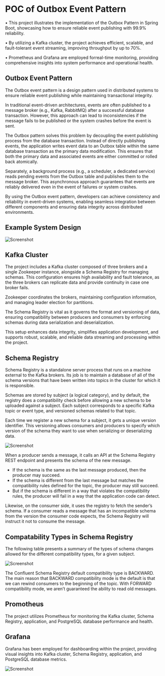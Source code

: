 # POC of Outbox Event Pattern

• This project illustrates the implementation of the Outbox Pattern
in Spring Boot, showcasing how to ensure reliable event
publishing with 99.9% reliability.

• By utilizing a Kafka cluster, the project achieves efficient, scalable,
and fault-tolerant event streaming, improving throughput by up to
70%.

• Prometheus and Grafana are employed forreal-time monitoring,
providing comprehensive insights into system performance and
operational health.

## Outbox Event Pattern

The Outbox event pattern is a design pattern used in distributed systems to ensure reliable event publishing while maintaining transactional integrity.

In traditional event-driven architectures, events are often published to a message broker (e.g., Kafka, RabbitMQ) after a successful database transaction. However, this approach can lead to inconsistencies if the message fails to be published or the system crashes before the event is sent.

The Outbox pattern solves this problem by decoupling the event publishing process from the database transaction. Instead of directly publishing events, the application writes event data to an Outbox table within the same database transaction as the primary data modification. This ensures that both the primary data and associated events are either committed or rolled back atomically.

Separately, a background process (e.g., a scheduler, a dedicated service) reads pending events from the Outbox table and publishes them to the message broker. This asynchronous approach guarantees that events are reliably delivered even in the event of failures or system crashes.

By using the Outbox event pattern, developers can achieve consistency and reliability in event-driven systems, enabling seamless integration between different components and ensuring data integrity across distributed environments.

## Example System Design

![Screenshot](./help-images/Transactional-Outbox-Pattern.webp)

## Kafka Cluster
The project includes a Kafka cluster composed of three brokers and a single Zookeeper instance, alongside a Schema Registry for managing schemas. This configuration ensures high availability and fault tolerance, as the three brokers can replicate data and provide continuity in case one broker fails.

Zookeeper coordinates the brokers, maintaining configuration information, and managing leader election for partitions.

The Schema Registry is vital as it governs the format and versioning of data, ensuring compatibility between producers and consumers by enforcing schemas during data serialization and deserialization.

This setup enhances data integrity, simplifies application development, and supports robust, scalable, and reliable data streaming and processing within the project.

## Schema Registry
Schema Registry is a standalone server process that runs on a machine external to the Kafka brokers. Its job is to maintain a database of all of the schema versions that have been written into topics in the cluster for which it is responsible.

Schemas are stored by subject (a logical category), and by default, the registry does a compatibility check before allowing a new schema to be uploaded against a subject. Each subject corresponds to a specific Kafka topic or event type, and versioned schemas related to that topic.

Each time we register a new schema for a subject, it gets a unique version identifier. This versioning allows consumers and producers to specify which version of the schema they want to use when serializing or deserializing data.

![Screenshot](./help-images/Schema-Registery-Architecture.webp)

When a producer sends a message, it calls an API at the Schema Registry REST endpoint and presents the schema of the new message.

- If the schema is the same as the last message produced, then the producer may succeed.
- If the schema is different from the last message but matches the compatibility rules defined for the topic, the producer may still succeed.
- But if the schema is different in a way that violates the compatibility rules, the producer will fail in a way that the application code can detect.

Likewise, on the consumer side, it uses the registry to fetch the sender’s schema. If a consumer reads a message that has an incompatible schema from the version the consumer code expects, the Schema Registry will instruct it not to consume the message.

## Compatability Types in Schema Registry

The following table presents a summary of the types of schema changes allowed for the different compatibility types, for a given subject.

![Screenshot](./help-images/Compatibility-Types-SchemaRegistry.jpg)

The Confluent Schema Registry default compatibility type is BACKWARD. The main reason that BACKWARD compatibility mode is the default is that we can rewind consumers to the beginning of the topic. With FORWARD compatibility mode, we aren’t guaranteed the ability to read old messages.

## Promotheus

The project utilizes Prometheus for monitoring the Kafka cluster, Schema Registry, application, and PostgreSQL database performance and health.

## Grafana

Grafana has been employed for dashboarding within the project, providing visual insights into Kafka cluster, Schema Registry, application, and PostgreSQL database metrics.

![Screenshot](./help-images/Kafka-Monitoring-Dashboard.jpg)